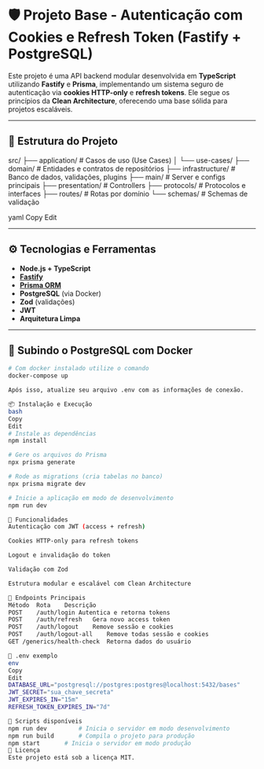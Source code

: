 # 🛡️ Projeto Base - Autenticação com Cookies e Refresh Token (Fastify + PostgreSQL)

Este projeto é uma API backend modular desenvolvida em **TypeScript** utilizando **Fastify** e **Prisma**, implementando um sistema seguro de autenticação via **cookies HTTP-only** e **refresh tokens**. Ele segue os princípios da **Clean Architecture**, oferecendo uma base sólida para projetos escaláveis.

---

## 📁 Estrutura do Projeto

src/
├── application/ # Casos de uso (Use Cases)
│ └── use-cases/
├── domain/ # Entidades e contratos de repositórios
├── infrastructure/ # Banco de dados, validações, plugins
├── main/ # Server e configs principais
├── presentation/ # Controllers
├── protocols/ # Protocolos e interfaces
├── routes/ # Rotas por domínio
└── schemas/ # Schemas de validação

yaml
Copy
Edit

---

## ⚙️ Tecnologias e Ferramentas

- **Node.js + TypeScript**
- **[Fastify](https://www.fastify.io/)**
- **[Prisma ORM](https://www.prisma.io/)**
- **PostgreSQL** (via Docker)
- **Zod** (validações)
- **JWT**
- **Arquitetura Limpa**

---

## 🐳 Subindo o PostgreSQL com Docker


```bash
# Com docker instalado utilize o comando
docker-compose up
```

```bash
Após isso, atualize seu arquivo .env com as informações de conexão.

📦 Instalação e Execução
bash
Copy
Edit
# Instale as dependências
npm install

# Gere os arquivos do Prisma
npx prisma generate

# Rode as migrations (cria tabelas no banco)
npx prisma migrate dev

# Inicie a aplicação em modo de desenvolvimento
npm run dev

🔐 Funcionalidades
Autenticação com JWT (access + refresh)

Cookies HTTP-only para refresh tokens

Logout e invalidação do token

Validação com Zod

Estrutura modular e escalável com Clean Architecture

🔀 Endpoints Principais
Método	Rota	Descrição
POST	/auth/login	Autentica e retorna tokens
POST	/auth/refresh	Gera novo access token
POST	/auth/logout	Remove sessão e cookies
POST	/auth/logout-all	Remove todas sessão e cookies
GET	/generics/health-check	Retorna dados do usuário

📄 .env exemplo
env
Copy
Edit
DATABASE_URL="postgresql://postgres:postgres@localhost:5432/bases"
JWT_SECRET="sua_chave_secreta"
JWT_EXPIRES_IN="15m"
REFRESH_TOKEN_EXPIRES_IN="7d"

🧪 Scripts disponíveis
npm run dev         # Inicia o servidor em modo desenvolvimento
npm run build       # Compila o projeto para produção
npm start       # Inicia o servidor em modo produção
📝 Licença
Este projeto está sob a licença MIT.

